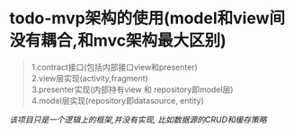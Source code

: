  # todo-mvp架构的使用(model和view间没有耦合,和mvc架构最大区别)
 >1.contract接口(包括内部接口view和presenter)  
 2.view层实现(activity,fragment)  
 3.presenter实现(内部持有view 和 repository即model层)  
 4.model层实现(repository即datasource, entity)  

_该项目只是一个逻辑上的框架,并没有实现,
 比如数据源的CRUD和缓存策略_
